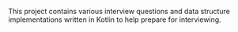 This project contains various interview questions and data structure implementations written in Kotlin to help prepare for interviewing.